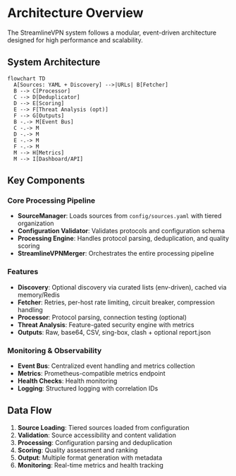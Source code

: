 # Architecture Overview

The StreamlineVPN system follows a modular, event-driven architecture designed for high performance and scalability.

## System Architecture

```mermaid
flowchart TD
  A[Sources: YAML + Discovery] -->|URLs| B[Fetcher]
  B --> C[Processor]
  C --> D[Deduplicator]
  D --> E[Scoring]
  E --> F[Threat Analysis (opt)]
  F --> G[Outputs]
  B -.-> M[Event Bus]
  C -.-> M
  D -.-> M
  E -.-> M
  F -.-> M
  M --> H[Metrics]
  M --> I[Dashboard/API]
```

## Key Components

### Core Processing Pipeline

- **SourceManager**: Loads sources from `config/sources.yaml` with tiered organization
- **Configuration Validator**: Validates protocols and configuration schema
- **Processing Engine**: Handles protocol parsing, deduplication, and quality scoring
- **StreamlineVPNMerger**: Orchestrates the entire processing pipeline

### Features

- **Discovery**: Optional discovery via curated lists (env-driven), cached via memory/Redis
- **Fetcher**: Retries, per-host rate limiting, circuit breaker, compression handling
- **Processor**: Protocol parsing, connection testing (optional)
- **Threat Analysis**: Feature-gated security engine with metrics
- **Outputs**: Raw, base64, CSV, sing-box, clash + optional report.json

### Monitoring & Observability

- **Event Bus**: Centralized event handling and metrics collection
- **Metrics**: Prometheus-compatible metrics endpoint
- **Health Checks**: Health monitoring
- **Logging**: Structured logging with correlation IDs

## Data Flow

1. **Source Loading**: Tiered sources loaded from configuration
2. **Validation**: Source accessibility and content validation
3. **Processing**: Configuration parsing and deduplication
4. **Scoring**: Quality assessment and ranking
5. **Output**: Multiple format generation with metadata
6. **Monitoring**: Real-time metrics and health tracking
